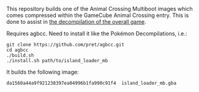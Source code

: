 This repository builds one of the Animal Crossing Multiboot images which comes compressed within the GameCube Animal Crossing entry. This is done to assist in [the decompilation of the overall game](https://github.com/Prakxo/ac-decomp/).

Requires agbcc.  Need to install it like the Pokémon Decompilations, i.e.:

```
git clone https://github.com/pret/agbcc.git
cd agbcc
./build.sh
./install.sh path/to/island_loader_mb
```

It builds the following image:

    da1560a44a9f921238397ea04996b1fa990c91f4  island_loader_mb.gba
